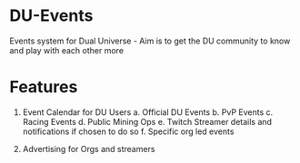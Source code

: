 # DU-Events
Events system for Dual Universe - Aim is to get the DU community to know and play with each other more

# Features
1. Event Calendar for DU Users
   a. Official DU Events
   b. PvP Events
   c. Racing Events
   d. Public Mining Ops
   e. Twitch Streamer details and notifications if chosen to do so
   f. Specific org led events
   
2. Advertising for Orgs and streamers
